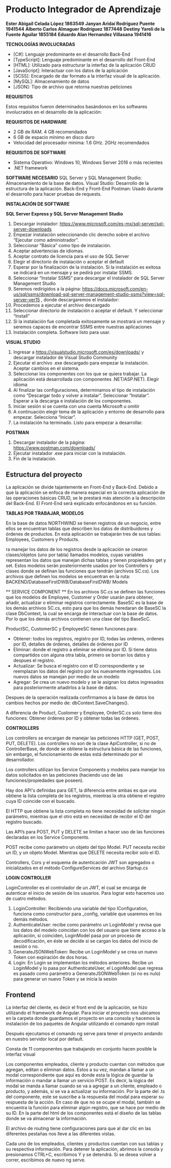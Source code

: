 # Producto Integrador de Aprendizaje

**Ester Abigail Celada López 1863549**
**Janyan Aridaí Rodríguez Puente 1941544**
**Alberto Carlos Almaguer Rodríguez 1877448**
**Destiny Yareli de la Fuente Aguilar 1855184**
**Eduardo Alan Hernandez Villasana 1941416**

**TECNOLOGÍAS INVOLUCRADAS**

- [C#]: Lenguaje predominante en el desarrollo Back-End
- [TypeScript]: Lenguaje predominante en el desarrollo del Front-End
- [HTML]: Utilizado para estructurar la interfaz de la aplicación CRUD
- [JavaScript]: Interactuar con los datos de la aplicación
- [SCSS]: Encargado de dar formato a la interfaz visual de la aplicación.
- [MySQL]: Almacenamiento de datos
- [JSON]: Tipo de archivo que retorna nuestras peticiones

**REQUISITOS**

Estos requisitos fueron determinados basándonos en los softwares involucrados en el desarrollo de la aplicación:

**REQUISITOS DE HARDWARE**

- 2 GB de RAM. 4 GB recomendados
- 6 GB de espacio mínimo en disco duro
- Velocidad del procesador mínima: 1.6 GHz. 2GHz recomendados

**REQUISITOS DE SOFTWARE**

- Sistema Operativo: Windows 10, Windows Server 2016 o más recientes
- .NET framework

**SOFTWARE NECESARIO**
SQL Server y SQL Management Studio: Almacenamiento de la base de datos.
Visual Studio: Desarrollo de la estructura de la aplicación. Back-End y Front-End
Postman: Usado durante el desarrollo para hacer pruebas de requests.

**INSTALACIÓN DE SOFTWARE**

**SQL Server Express y SQL Server Management Studio**

1. Descargar instalador: <https://www.microsoft.com/es-mx/sql-server/sql-server-downloads>
2.	Empezar instalación seleccionando clic derecho sobre el archivo “Ejecutar como administrador”.
3.	Seleccionar “Básica” como tipo de instalación.
4.	Aceptar advertencias de idiomas.
5.	Aceptar contrato de licencia para el uso de SQL Server
6.	Elegir el directorio de instalación o aceptar el default
7.	Esperar por la finalización de la instalación. Si la instalación es exitosa se indicará en un mensaje y se pedirá por instalar SSMS.
8.	Seleccionar “Instalar SSMS” para descargar el instalador de SQL Server Management Studio
9. Seremos redirigidos a la página: <https://docs.microsoft.com/en-us/sql/ssms/download-sql-server-management-studio-ssms?view=sql-server-ver15> , donde descargaremos el instalador:
10.	Procedemos a ejecutar el archivo descargado
11.	Seleccionar directorio de instalación o aceptar el default. Y seleccionar “Install”
12.	Si la instalación fue completada exitosamente se mostrará un mensaje y seremos capaces de encontrar SSMS entre nuestras aplicaciones
13.	Instalación completa. Software listo para usar.

**VISUAL STUDIO**

1. Ingresar a <https://visualstudio.microsoft.com/es/downloads/> y descargar instalador de Visual Studio Community
2.	Ejecutar el archivo .exe descargado para empezar la instalación. Aceptar cambios en el sistema.
3.	Seleccionar los componentes con los que se quiera trabajar. La aplicación está desarrollada con componentes .NET/ASP.NET). Elegir idioma
4.	Al finalizar las configuraciones, determinamos el tipo de instalación como “Descargar todo y volver a instalar”. Seleccionar “Instalar”. Esperar a la descarga e instalación de los componentes.
5.	Iniciar sesión si se cuenta con una cuenta Microsoft u omitir
6.	A continuación elegir tema de la aplicación y entorno de desarrollo para empezar. Selecciona “Iniciar”.
7.	La instalación ha terminado. Listo para empezar a desarrollar.

**POSTMAN**
1. Descargar instalador de la página: <https://www.postman.com/downloads/>
2.	Ejecutar instalador .exe para iniciar con la instalación.
3.	Fin de la instalación. 

## Estructura del proyecto

La aplicación se divide tajantemente en Front-End y Back-End. 
Debido a que la aplicación se enfoca de manera especial en la correcta aplicación de las operaciones básicas CRUD, se le prestará más atención a la descripción del Back-End. El Front-End será explicado enfocándonos en su función.

**TABLAS POR TRABAJAR, MODELOS**

En la base de datos NORTHWIND se tienen registros de un negocio, entre ellos se encuentran tablas que describen los datos de distribuidores y órdenes de productos. En esta aplicación se trabajarán tres de sus tablas: Employees, Customers y Products.

ra manejar los datos de los registros desde la aplicación se crearon clases/objetos (uno por tabla) llamados modelos, cuyas variables representan los datos que manejan dichas tablas y tienen propiedades get y set.
Estos modelos serán posteriormente usados por los Controllers y clases donde se definan las funciones que tendrán (archivos SC.cs).
Los archivos que definen los modelos se encuentran en la ruta: BACKEND/DatabaseFirstDWB/DatabaseFirstDWB/ Models

** SERVICE COMPONENT **
En los archivos SC.cs se definen las funciones que los modelos de Employee, Customer y Order usarán para obtener, añadir, actualizar o eliminar registros correctamente.
BaseSC es la base de los demás archivos SC.cs, esto para que los demás heredaran de BaseSC la clase DbContext, la cual se encarga de interactuar con la base de datos. Por lo que los demás archivos contienen una clase del tipo BaseScC.

ProductSC, CustomerSC y EmployeeSC tienen funciones para:

- Obtener: todos los registros, registro por ID, todas las ordenes, ordenes por ID, detalles de órdenes, detalles de órdenes por ID
- Eliminar: donde el registro a eliminar se elimina por ID. Si tiene datos compartidos con alguna otra tabla, primero se borran los datos y despues el registro.
- Actualizar: Se busca el registro con el ID correspondiente y se reemplazan los datos del registro por los nuevamente ingresados. Los nuevos datos se manejan por medio de un modelo
- Agregar: Se crea un nuevo modelo y se le asignan los datos ingresados para posteriormente añadirlos a la base de datos.

Despues de la operación realizada confirmamos a la base de datos los cambios hechos por medio de: dbContext.SaveChanges().

A diferencia de Product, Customer y Employee, OrderSC.cs solo tiene dos funciones: Obtener órdenes por ID y obtener todas las órdenes.

**CONTROLLERS**

Los controllers se encargan de manejar las peticiones HTTP (GET, POST, PUT, DELETE). Los controllers no son de la clase ApiController, si no de ControllerBase, de donde se obtiene la estructura básica de las funciones, sin embargo, el funcionamiento de estas está determinado por el desarrollador.

Los controllers utilizan los Service Components y modelos para manejar los datos solicitados en las peticiones (haciendo uso de las funciones/propiedades que poseen).

Hay dos API's definidas para GET, la diferencia entre ambas es que una obtiene la lista completa de los registros, mientras la otra obtiene el registro cuya ID coincide con el buscado.

El HTTP que obtiene la lista completa no tiene necesidad de solicitar ningún parámetro, mientras que el otro está en necesidad de recibir el ID del registro buscado.

Las API’s para POST, PUT y DELETE se limitan a hacer uso de las funciones declaradas en los Service Components.

POST recibe como parámetro un objeto del tipo Model. PUT necesita recibir un ID, y un objeto Model. Mientras que DELETE necesita recibir solo el ID.

Controllers, Cors y el esquema de autenticación JWT son agregados o inicializados en el método ConfigureServices del archivo Startup.cs

**LOGIN CONTROLLER**

LoginController es el controlador de un JWT, el cual se encarga de autenticar el inicio de sesión de los usuarios. Para lograr esto hacemos uso de cuatro métodos.

1. LoginController: Recibiendo una variable del tipo IConfiguration, funciona como constructor para _config, variable que usaremos en los demás métodos.
2.	AuthenticateUser: recibe como parámetro un LoginModel y revisa que los datos del modelo coincidan con los del usuario que tiene acceso a la aplicación, si coinciden, LoginModel pasa por un proceso de decodificación, en éste se decide si se cargan los datos del inicio de sesión o no. 
3.	GenerateJSONWebToken: Recibe un LoginModel y se crea un nuevo Token con expiración de dos horas.
4.	Login: En Login se implementan los métodos anteriores. Recibe un LoginModel y lo pasa por AuthenticateUser, el LoginModel que regresa es pasado como parámetro a GenerateJSONWebToken (si no es nulo) para generar un nuevo Token y se inicia la sesión

## Frontend
La interfaz del cliente, es decir el front end de la aplicación, se hizo utilizando el framework de Angular. Para iniciar el proyecto nos ubicamos en la carpeta donde guardamos el proyecto en una consola y hacemos la instalación de los paquetes de Angular utilizando el comando npm install

Después ejecutamos el comando ng serve para tener el proyecto andando en nuestro servidor local por default.

Consta de 11 componentes que trabajando en conjunto hacen posible la interfaz visual

Los componentes empleados, cliente y producto cuentan con métodos que agregan, editan o eliminan datos. Estos a su vez, mandan a llamar a un modal correspondiente que aquí es donde esta la lógica de guardar la información o mandar a llamar un servicio POST. Es decir, la lógica del modal se manda a llamar cuando se va a agregar a un cliente, empleado o producto, y además, si se va a actualizar su información. Por la parte del .ts del componente, este se suscribe a la respuesta del modal para esperar su respuesta de la acción.
En caso de que no se ocupe el modal, también se encuentra la función para eliminar algún registro, que se hace por medio de su ID.
En la parte del html de los componentes está el diseño de las tablas donde se va almacenar la información.


El archivo de routing tiene configuraciones para que al dar clic en las diferentes pestañas nos lleve a las diferentes vistas. 

Cada uno de los empleados, clientes y productos cuentan con sus tablas y su respectiva información. 
Para detener la aplicación, abrimos la consola y presionamos CTRL+C, escribimos Y y se detendrá. Si se desea volver a correr, escribimos de nuevo ng serve.













